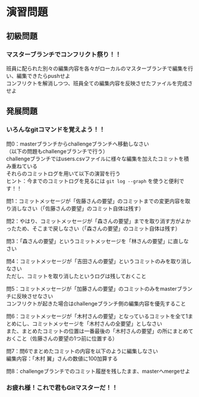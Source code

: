 # 演習問題

## __初級問題__
### マスターブランチでコンフリクト祭り！！
班員に配られた別々の編集内容を各々がローカルのマスターブランチで編集を行い、編集できたらpushせよ  
コンフリクトを解消しつつ、班員全ての編集内容を反映させたファイルを完成させよ


## __発展問題__
### いろんなgitコマンドを覚えよう！！
問0：masterブランチからchallengeブランチへ移動しなさい  
（以下の問題もchallengeブランチで行う）  
challengeブランチではusers.csvファイルに様々な編集を加えたコミットを積み重ねている  
それらのコミットログを用いて以下の演習を行う  
ヒント：今までのコミットログを見るには ```git log --graph``` を使うと便利です！！

問1：コミットメッセージが「佐藤さんの要望」のコミットまでの変更内容を取り消しなさい（「佐藤さんの要望」のコミット自体は残す）

問2：やはり、コミットメッセージが「森さんの要望」までを取り消す方がよかったため、そこまで戻しなさい（「森さんの要望」のコミット自体は残す）

問3：「森さんの要望」というコミットメッセージを「林さんの要望」に直しなさい

問4：コミットメッセージが「吉田さんの要望」というコミットのみを取り消しなさい  
ただし、コミットを取り消したというログは残しておくこと

問5：コミットメッセージが「加藤さんの要望」のコミットのみをmasterブランチに反映させなさい  
コンフリクトが起きた場合はchallengeブランチ側の編集内容を優先すること

問6：コミットメッセージが「木村さんの要望」となっているコミットを全て1まとめにし、コミットメッセージを「木村さんの全要望」としなさい  
また、まとめたコミットの位置は一番最後の「木村さんの要望」の所にまとめておくこと（佐藤さんの要望の1つ前に位置する）

問7：問6でまとめたコミットの内容を以下のように編集しなさい  
編集内容：「木村 翼」さんの数値に100加算する

問8：challengeブランチでのコミット履歴を残したまま、masterへmergeせよ

### お疲れ様！これで君もGitマスターだ！！
